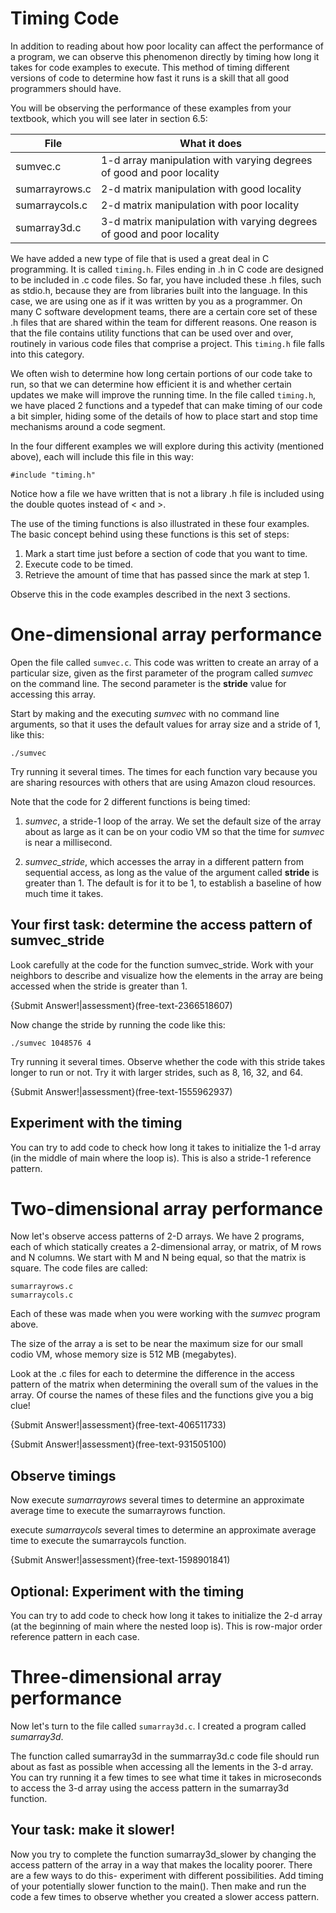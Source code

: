 # Timing Code

In addition to reading about how poor locality can affect the performance of a
program, we can observe this phenomenon directly by timing how long it takes for
code examples to execute. This method of timing different versions of code to
determine how fast it runs is a skill that all good programmers should have.

You will be observing the performance of these examples from your textbook,
which you will see later in section 6.5:


| File          | What it does           |
| ------------- |-------------|
| sumvec.c      | 1-d array manipulation with varying degrees of good and poor locality |
| sumarrayrows.c     | 2-d matrix manipulation with good locality      |
| sumarraycols.c | 2-d matrix manipulation with poor locality        |
| sumarray3d.c | 3-d matrix manipulation with varying degrees of good and poor locality       |


We have added a new type of file that is used a great deal in C programming. It
is called `timing.h`. Files ending in .h in C code are designed to be included
in .c code files. So far, you have included these .h files, such as stdio.h,
because they are from libraries built into the language. In this case, we are
using one as if it was written by you as a programmer. On many C software
development teams, there are a certain core set of these .h files that are
shared within the team for different reasons. One reason is that the file
contains utility functions that can be used over and over, routinely in various
code files that comprise a project. This `timing.h` file falls into this
category.

We often wish to determine how long certain portions of our code take to run, so
that we can determine how efficient it is and whether certain updates we make
will improve the running time. In the file called `timing.h`, we have placed 2
functions and a typedef that can make timing of our code a bit simpler, hiding
some of the details of how to place start and stop time mechanisms around a code
segment.

In the four different examples we will explore during this activity (mentioned
above), each will include this file in this way:

    #include "timing.h"

Notice how a file we have written that is not a library .h file is included
using the double quotes instead of < and >.

The use of the timing functions is also illustrated in these four examples. The
basic concept behind using these functions is this set of steps:

1. Mark a start time just before a section of code that you want to time.
2. Execute code to be timed.
3. Retrieve the amount of time that has passed since the mark at step 1.

Observe this in the code examples described in the next 3 sections.

# One-dimensional array performance

Open the file called `sumvec.c`. This code was written to create an array of a
particular size, given as the first parameter of the program called *sumvec* on
the command line. The second parameter is the **stride** value for accessing
this array. 

Start by making and the executing *sumvec* with no command line arguments, so
that it uses the default values for array size and a stride of 1, like this:

    ./sumvec

Try running it several times. The times for each function vary because you are
sharing resources with others that are using Amazon cloud resources.

Note that the code for 2 different functions is being timed: 

1. *sumvec*, a stride-1 loop of the array. We set the default size of the array
about as large as it can be on your codio VM so that the time for *sumvec* is
near a millisecond.

2. *sumvec_stride*, which accesses the array in a different pattern from
sequential access, as long as the value of the argument called **stride** is
greater than 1. The default is for it to be 1, to establish a baseline of how
much time it takes.

## Your first task: determine the access pattern of sumvec_stride

Look carefully at the code for the function sumvec_stride. Work with your
neighbors to describe and visualize how the elements in the array are being
accessed when the stride is greater than 1.


{Submit Answer!|assessment}(free-text-2366518607)


Now change the stride by running the code like this:

    ./sumvec 1048576 4
    
Try running it several times. Observe whether the code with this stride takes
longer to run or not. Try it with larger strides, such as 8, 16, 32, and 64.


{Submit Answer!|assessment}(free-text-1555962937)


## Experiment with the timing

You can try to add code to check how long it takes to initialize the 1-d array
(in the middle of main where the loop is). This is also a stride-1 reference
pattern.


# Two-dimensional array performance

Now let's observe access patterns of 2-D arrays. We have 2 programs, each of
which statically creates a 2-dimensional array, or matrix, of M rows and N
columns. We start with M and N being equal, so that the matrix is square. The
code files are called:

    sumarrayrows.c
    sumarraycols.c
    
Each of these was made when you were working with the *sumvec* program above.

The size of the array a is set to be near the maximum size for our small codio
VM, whose memory size is 512 MB (megabytes).

Look at the .c files for each to determine the difference in the access pattern
of the matrix when determining the overall sum of the values in the array. Of
course the names of these files and the functions give you a big clue!


{Submit Answer!|assessment}(free-text-406511733)

{Submit Answer!|assessment}(free-text-931505100)


## Observe timings

Now execute *sumarrayrows* several times to determine an approximate average
time to execute the sumarrayrows function. 

execute *sumarraycols* several times to determine an approximate average time to
execute the sumarraycols function. 


{Submit Answer!|assessment}(free-text-1598901841)


## Optional: Experiment with the timing

You can try to add code to check how long it takes to initialize the 2-d array
(at the beginning of main where the nested loop is). This is row-major order
reference pattern in each case.

# Three-dimensional array performance

Now let's turn to the file called `sumarray3d.c`. I created a program called
*sumarray3d*.

The function called sumarray3d in the summarray3d.c code file should run about
as fast as possible when accessing all the lements in the 3-d array. You can try
running it a few times to see what time it takes in microseconds to access the
3-d array using the access pattern in the sumarray3d function.

## Your task: make it slower!

Now you try to complete the function sumarray3d_slower by changing the access
pattern of the array in a way that makes the locality poorer. There are a few
ways to do this- experiment with different possibilities. Add timing of your
potentially slower function to the main(). Then make and run the code a few
times to observe whether you created a slower access pattern.
